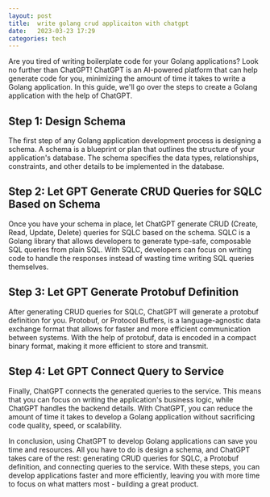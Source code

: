 ```yaml
---
layout: post
title:  write golang crud applicaiton with chatgpt 
date:   2023-03-23 17:29 
categories: tech 
---
```


Are you tired of writing boilerplate code for your Golang applications? Look no further than ChatGPT! ChatGPT is an AI-powered platform that can help generate code for you, minimizing the amount of time it takes to write a Golang application. In this guide, we'll go over the steps to create a Golang application with the help of ChatGPT.

## Step 1: Design Schema

The first step of any Golang application development process is designing a schema. A schema is a blueprint or plan that outlines the structure of your application's database. The schema specifies the data types, relationships, constraints, and other details to be implemented in the database.

## Step 2: Let GPT Generate CRUD Queries for SQLC Based on Schema

Once you have your schema in place, let ChatGPT generate CRUD (Create, Read, Update, Delete) queries for SQLC based on the schema. SQLC is a Golang library that allows developers to generate type-safe, composable SQL queries from plain SQL. With SQLC, developers can focus on writing code to handle the responses instead of wasting time writing SQL queries themselves.

## Step 3: Let GPT Generate Protobuf Definition

After generating CRUD queries for SQLC, ChatGPT will generate a protobuf definition for you. Protobuf, or Protocol Buffers, is a language-agnostic data exchange format that allows for faster and more efficient communication between systems. With the help of protobuf, data is encoded in a compact binary format, making it more efficient to store and transmit.

## Step 4: Let GPT Connect Query to Service

Finally, ChatGPT connects the generated queries to the service. This means that you can focus on writing the application's business logic, while ChatGPT handles the backend details. With ChatGPT, you can reduce the amount of time it takes to develop a Golang application without sacrificing code quality, speed, or scalability.

In conclusion, using ChatGPT to develop Golang applications can save you time and resources. All you have to do is design a schema, and ChatGPT takes care of the rest: generating CRUD queries for SQLC, a Protobuf definition, and connecting queries to the service. With these steps, you can develop applications faster and more efficiently, leaving you with more time to focus on what matters most - building a great product.
